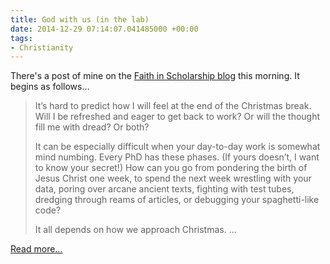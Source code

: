```yaml
---
title: God with us (in the lab)
date: 2014-12-29 07:14:07.041485000 +00:00
tags:
- Christianity
---
```

There's a post of mine on the [Faith in Scholarship blog](http://thinkfaith.net/fisch/blog) this morning. It begins as follows...

> It’s hard to predict how I will feel at the end of the Christmas break. Will I be refreshed and eager to get back to work? Or will the thought fill me with dread? Or both?
>
> It can be especially difficult when your day-to-day work is somewhat mind numbing. Every PhD has these phases. (If yours doesn’t, I want to know your secret!) How can you go from pondering the birth of Jesus Christ one week, to spend the next week wrestling with your data, poring over arcane ancient texts, fighting with test tubes, dredging through reams of articles, or debugging your spaghetti-like code?
>
> It all depends on how we approach Christmas. ...

[Read more...](http://thinkfaith.net/fisch/blog/god-us-lab)
